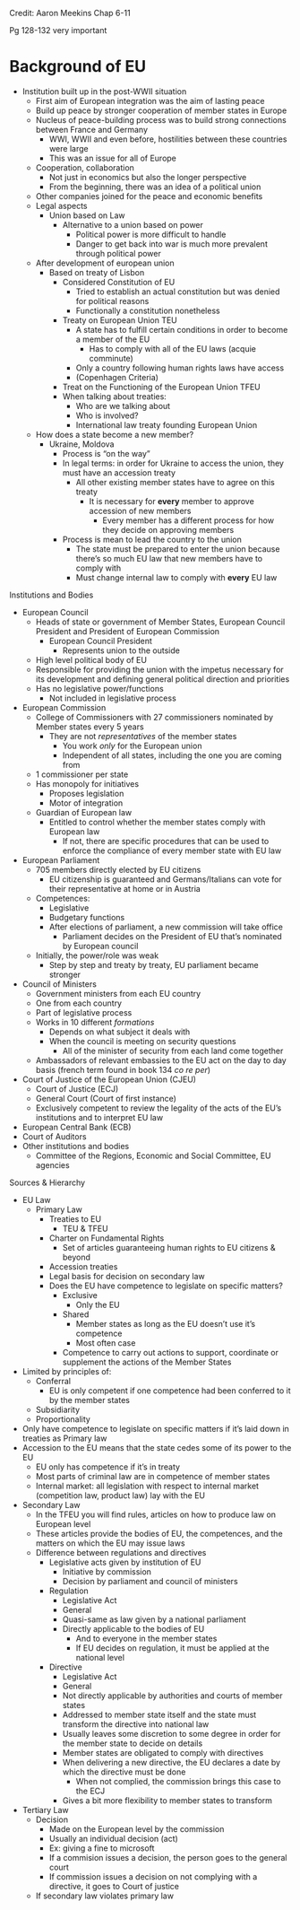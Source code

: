 Credit: Aaron Meekins
Chap 6-11

Pg 128-132 very important

  

# Background of EU
- Institution built up in the post-WWII situation
    - First aim of European integration was the aim of lasting peace
    - Build up peace by stronger cooperation of member states in Europe
    - Nucleus of peace-building process was to build strong connections between France and Germany
        - WWI, WWII and even before, hostilities between these countries were large
        - This was an issue for all of Europe
    - Cooperation, collaboration
        - Not just in economics but also the longer perspective
        - From the beginning, there was an idea of a political union
    - Other companies joined for the peace and economic benefits
    - Legal aspects
        - Union based on Law
            - Alternative to a union based on power
                - Political power is more difficult to handle
                - Danger to get back into war is much more prevalent through political power
    - After development of european union
        - Based on treaty of Lisbon
            - Considered Constitution of EU
                - Tried to establish an actual constitution but was denied for political reasons
                - Functionally a constitution nonetheless
            - Treaty on European Union TEU
                - A state has to fulfill certain conditions in order to become a member of the EU
                    - Has to comply with all of the EU laws (acquie comminute)
                - Only a country following human rights laws have access
                - (Copenhagen Criteria)
            - Treat on the Functioning of the European Union TFEU
            - When talking about treaties:
                - Who are we talking about
                - Who is involved?
                - International law treaty founding European Union
    - How does a state become a new member?
        - Ukraine, Moldova
            - Process is “on the way”
            - In legal terms: in order for Ukraine to access the union, they must have an accession treaty
                - All other existing member states have to agree on this treaty
                    - It is necessary for **every** member to approve accession of new members
                        - Every member has a different process for how they decide on approving members
            - Process is mean to lead the country to the union
                - The state must be prepared to enter the union because there’s so much EU law that new members have to comply with
                - Must change internal law to comply with **every** EU law

Institutions and Bodies
- European Council
    - Heads of state or government of Member States, European Council President and President of European Commission
        - European Council President
            - Represents union to the outside
    - High level political body of EU
    - Responsible for providing the union with the impetus necessary for its development and defining general political direction and priorities
    - Has no legislative power/functions
        - Not included in legislative process
- European Commission
    - College of Commissioners with 27 commissioners nominated by Member states every 5 years
        - They are not *representatives* of the member states
            - You work *only* for the European union
            - Independent of all states, including the one you are coming from
    - 1 commissioner per state
    - Has monopoly for initiatives
        - Proposes legislation
        - Motor of integration
    - Guardian of European law
        - Entitled to control whether the member states comply with European law
            - If not, there are specific procedures that can be used to enforce the compliance of every member state with EU law
- European Parliament
    - 705 members directly elected by EU citizens
        - EU citizenship is guaranteed and Germans/Italians can vote for their representative at home or in Austria
    - Competences:
        - Legislative
        - Budgetary functions
        - After elections of parliament, a new commission will take office
            - Parliament decides on the President of EU that’s nominated by European council
    - Initially, the power/role was weak
        - Step by step and treaty by treaty, EU parliament became stronger
- Council of Ministers
    - Government ministers from each EU country
    - One from each country
    - Part of legislative process
    - Works in 10 different *formations*
        - Depends on what subject it deals with
        - When the council is meeting on security questions
            - All of the minister of security from each land come together
    - Ambassadors of relevant embassies to the EU act on the day to day basis (french term found in book 134 *co re per*)
- Court of Justice of the European Union (CJEU)
    - Court of Justice (ECJ)
    - General Court (Court of first instance)
    - Exclusively competent to review the legality of the acts of the EU’s institutions and to interpret EU law
- European Central Bank (ECB)
- Court of Auditors
- Other institutions and bodies
    - Committee of the Regions, Economic and Social Committee, EU agencies

Sources & Hierarchy
- EU Law
    - Primary Law
        - Treaties to EU
            - TEU & TFEU
        - Charter on Fundamental Rights
            - Set of articles guaranteeing human rights to EU citizens & beyond
        - Accession treaties
        - Legal basis for decision on secondary law
        - Does the EU have competence to legislate on specific matters?
            - Exclusive
                - Only the EU
            - Shared
                - Member states as long as the EU doesn’t use it’s competence
                - Most often case
            - Competence to carry out actions to support, coordinate or supplement the actions of the Member States
- Limited by principles of:
    - Conferral
        - EU is only competent if one competence had been conferred to it by the member states
    - Subsidiarity
    - Proportionality
- Only have competence to legislate on specific matters if it’s laid down in treaties as Primary law
- Accession to the EU means that the state cedes some of its power to the EU
    - EU only has competence if it’s in treaty
    - Most parts of criminal law are in competence of member states
    - Internal market: all legislation with respect to internal market (competition law, product law) lay with the EU
- Secondary Law
    - In the TFEU you will find rules, articles on how to produce law on European level
    - These articles provide the bodies of EU, the competences, and the matters on which the EU may issue laws
    - Difference between regulations and directives
        - Legislative acts given by institution of EU
            - Initiative by commission
            - Decision by parliament and council of ministers
        - Regulation
            - Legislative Act
            - General
            - Quasi-same as law given by a national parliament
            - Directly applicable to the bodies of EU
                - And to everyone in the member states
                - If EU decides on regulation, it must be applied at the national level
        - Directive
            - Legislative Act
            - General
            - Not directly applicable by authorities and courts of member states
            - Addressed to member state itself and the state must transform the directive into national law
            - Usually leaves some discretion to some degree in order for the member state to decide on details
            - Member states are obligated to comply with directives
            - When delivering a new directive, the EU declares a date by which the directive must be done
                - When not complied, the commission brings this case to the ECJ
            - Gives a bit more flexibility to member states to transform
- Tertiary Law
    - Decision
        - Made on the European level by the commission
        - Usually an individual decision (act)
        - Ex: giving a fine to microsoft
        - If a commision issues a decision, the person goes to the general court
        - If commission issues a decision on not complying with a directive, it goes to Court of justice
    - If secondary law violates primary law
